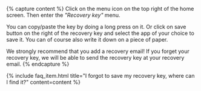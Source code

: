 {% capture content %}
Click on the menu icon on the top right of the home screen. Then enter the *"Recovery key"* menu.

You can copy/paste the key by doing a long press on it. Or click on save button on the right of the recovery key and select the app of your choice to save it. You can of course also write it down on a piece of paper.

We strongly recommend that you add a recovery email! If you forget your recovery key, we will be able to send the recovery key at your recovery email.
{% endcapture %}

{% include faq_item.html 
title="I forgot to save my recovery key, where can I find it?" 
content=content
%}
